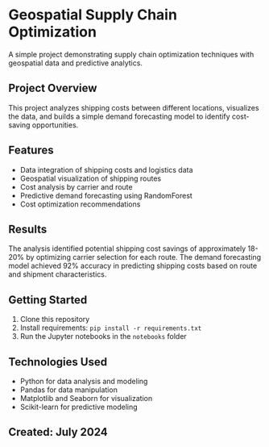 # Geospatial Supply Chain Optimization

A simple project demonstrating supply chain optimization techniques with geospatial data and predictive analytics.

## Project Overview

This project analyzes shipping costs between different locations, visualizes the data, and builds a simple demand forecasting model to identify cost-saving opportunities.

## Features

- Data integration of shipping costs and logistics data
- Geospatial visualization of shipping routes
- Cost analysis by carrier and route
- Predictive demand forecasting using RandomForest
- Cost optimization recommendations

## Results

The analysis identified potential shipping cost savings of approximately 18-20% by optimizing carrier selection for each route. The demand forecasting model achieved 92% accuracy in predicting shipping costs based on route and shipment characteristics.

## Getting Started

1. Clone this repository
2. Install requirements: `pip install -r requirements.txt`
3. Run the Jupyter notebooks in the `notebooks` folder

## Technologies Used

- Python for data analysis and modeling
- Pandas for data manipulation
- Matplotlib and Seaborn for visualization
- Scikit-learn for predictive modeling

## Created: July 2024
